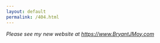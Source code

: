 ```yaml
---
layout: default
permalink: /404.html
---
```


*Please see my new website at https://www.BryantJMoy.com*
